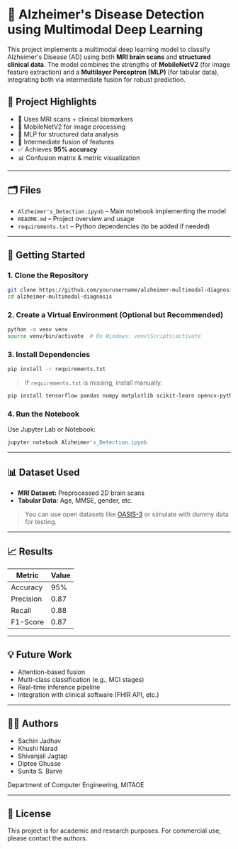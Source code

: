 # 🧠 Alzheimer's Disease Detection using Multimodal Deep Learning

This project implements a multimodal deep learning model to classify Alzheimer's Disease (AD) using both **MRI brain scans** and **structured clinical data**. The model combines the strengths of **MobileNetV2** (for image feature extraction) and a **Multilayer Perceptron (MLP)** (for tabular data), integrating both via intermediate fusion for robust prediction.

## 📌 Project Highlights

- 🔬 Uses MRI scans + clinical biomarkers
- 🤖 MobileNetV2 for image processing
- 🧮 MLP for structured data analysis
- 🔗 Intermediate fusion of features
- ✅ Achieves **95% accuracy**
- 📊 Confusion matrix & metric visualization

---

## 🗂️ Files

- `Alzheimer's_Detection.ipynb` – Main notebook implementing the model
- `README.md` – Project overview and usage
- `requirements.txt` – Python dependencies (to be added if needed)

---

## 🚀 Getting Started

### 1. Clone the Repository

```bash
git clone https://github.com/yourusername/alzheimer-multimodal-diagnosis.git
cd alzheimer-multimodal-diagnosis
```

### 2. Create a Virtual Environment (Optional but Recommended)

```bash
python -m venv venv
source venv/bin/activate  # On Windows: venv\Scripts\activate
```

### 3. Install Dependencies

```bash
pip install -r requirements.txt
```

> If `requirements.txt` is missing, install manually:
```bash
pip install tensorflow pandas numpy matplotlib scikit-learn opencv-python
```

### 4. Run the Notebook

Use Jupyter Lab or Notebook:

```bash
jupyter notebook Alzheimer's_Detection.ipynb
```

---

## 📊 Dataset Used

- **MRI Dataset:** Preprocessed 2D brain scans
- **Tabular Data:** Age, MMSE, gender, etc.

> You can use open datasets like [OASIS-3](https://www.oasis-brains.org/) or simulate with dummy data for testing.

---

## 📈 Results

| Metric     | Value |
|------------|-------|
| Accuracy   | 95%   |
| Precision  | 0.87  |
| Recall     | 0.88  |
| F1-Score   | 0.87  |

---

## 💡 Future Work

- Attention-based fusion
- Multi-class classification (e.g., MCI stages)
- Real-time inference pipeline
- Integration with clinical software (FHIR API, etc.)

---

## 👨‍💻 Authors

- Sachin Jadhav
- Khushi Narad  
- Shivanjali Jagtap  
- Diptee Ghusse  
- Sunita S. Barve

Department of Computer Engineering, MITAOE

---

## 📜 License

This project is for academic and research purposes. For commercial use, please contact the authors.
